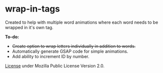 # wrap-in-tags

Created to help with multiple word animations where each word needs to be wrapped in it's own tag.

**To-do:**
- ~~Create option to wrap letters individually in addition to words.~~
- Automatically generate GSAP code for simple animations.
- Add ability to increment ID by number.

[License](LICENSE.md) under Mozilla Public License Version 2.0.
